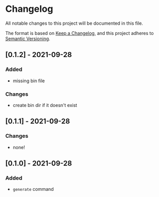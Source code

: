 # Changelog

All notable changes to this project will be documented in this file.

The format is based on [Keep a Changelog](https://keepachangelog.com/en/1.0.0/),
and this project adheres to [Semantic Versioning](https://semver.org/spec/v2.0.0.html).

## [0.1.2] - 2021-09-28

### Added

- missing bin file

### Changes

- create bin dir if it doesn't exist

## [0.1.1] - 2021-09-28

### Changes

- none!

## [0.1.0] - 2021-09-28

### Added

- `generate` command
